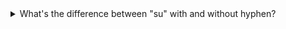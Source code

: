 <details close>
<summary>What's the difference between "su" with and without hyphen?</summary>
The difference between "-" and "no hyphen" is that the latter keeps your existing environment (variables, etc); the former creates a new environment (with the settings of the actual user, not your own).

[Read more](https://wiki.archlinux.org/index.php/Su)

</details>
